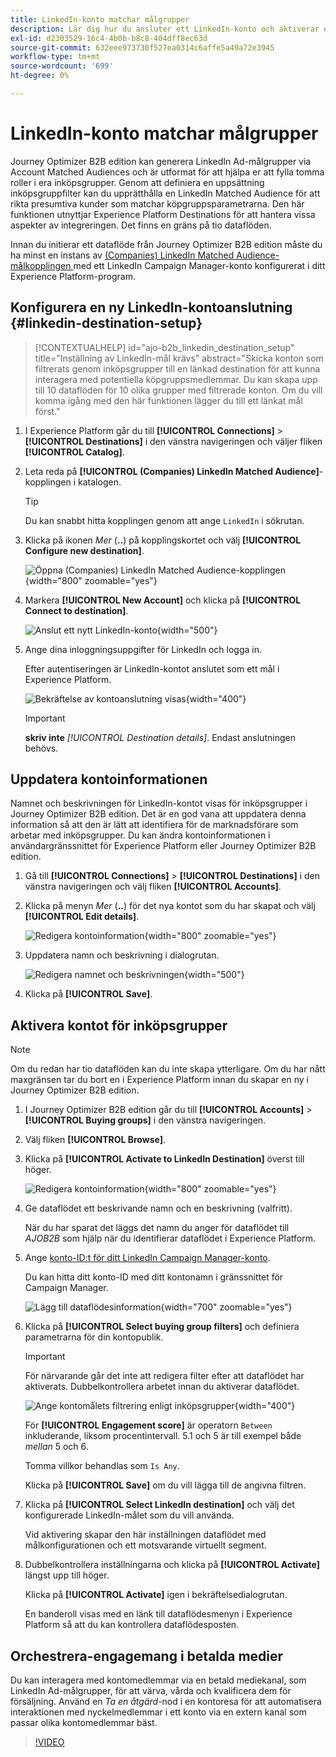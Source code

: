 ```yaml
---
title: LinkedIn-konto matchar målgrupper
description: Lär dig hur du ansluter ett LinkedIn-konto och aktiverar ett dataflöde för inköpsgrupper.
exl-id: d2303529-16c4-4b0b-b8c8-404dff8ec63d
source-git-commit: 632eee973730f527ea0314c6affe5a49a72e3945
workflow-type: tm+mt
source-wordcount: '699'
ht-degree: 0%

---
```


# LinkedIn-konto matchar målgrupper

Journey Optimizer B2B edition kan generera LinkedIn Ad-målgrupper via Account Matched Audiences och är utformat för att hjälpa er att fylla tomma roller i era inköpsgrupper. Genom att definiera en uppsättning inköpsgruppfilter kan du upprätthålla en LinkedIn Matched Audience för att rikta presumtiva kunder som matchar köpgruppsparametrarna. Den här funktionen utnyttjar Experience Platform Destinations för att hantera vissa aspekter av integreringen. Det finns en gräns på tio dataflöden.

Innan du initierar ett dataflöde från Journey Optimizer B2B edition måste du ha minst en instans av [(Companies) LinkedIn Matched Audience-målkopplingen ](https://experienceleague.adobe.com/en/docs/experience-platform/destinations/catalog/social/linkedin#connect) med ett LinkedIn Campaign Manager-konto konfigurerat i ditt Experience Platform-program.

## Konfigurera en ny LinkedIn-kontoanslutning {#linkedin-destination-setup}

>[!CONTEXTUALHELP]
>id="ajo-b2b_linkedin_destination_setup"
>title="Inställning av LinkedIn-mål krävs"
>abstract="Skicka konton som filtrerats genom inköpsgrupper till en länkad destination för att kunna interagera med potentiella köpgruppsmedlemmar. Du kan skapa upp till 10 dataflöden för 10 olika grupper med filtrerade konton. Om du vill komma igång med den här funktionen lägger du till ett länkat mål först."

1. I Experience Platform går du till **[!UICONTROL Connections]** > **[!UICONTROL Destinations]** i den vänstra navigeringen och väljer fliken **[!UICONTROL Catalog]**.

1. Leta reda på **[!UICONTROL (Companies) LinkedIn Matched Audience]**-kopplingen i katalogen.

   >[!TIP]
   >
   >Du kan snabbt hitta kopplingen genom att ange `LinkedIn` i sökrutan.

1. Klicka på ikonen _Mer_ (**..**) på kopplingskortet och välj **[!UICONTROL Configure new destination]**.

   ![Öppna (Companies) LinkedIn Matched Audience-kopplingen](./assets/aep-destinations-catalog-linkedin.png){width="800" zoomable="yes"}

1. Markera **[!UICONTROL New Account]** och klicka på **[!UICONTROL Connect to destination]**.

   ![Anslut ett nytt LinkedIn-konto](./assets/aep-destinations-catalog-linkedin-new-account.png){width="500"}

1. Ange dina inloggningsuppgifter för LinkedIn och logga in.

   Efter autentiseringen är LinkedIn-kontot anslutet som ett mål i Experience Platform.

   ![Bekräftelse av kontoanslutning visas](./assets/aep-destinations-catalog-linkedin-connected.png){width="400"}

   >[!IMPORTANT]
   >
   >**skriv inte** _[!UICONTROL Destination details]_. Endast anslutningen behövs.

## Uppdatera kontoinformationen

Namnet och beskrivningen för LinkedIn-kontot visas för inköpsgrupper i Journey Optimizer B2B edition. Det är en god vana att uppdatera denna information så att den är lätt att identifiera för de marknadsförare som arbetar med inköpsgrupper. Du kan ändra kontoinformationen i användargränssnittet för Experience Platform eller Journey Optimizer B2B edition.

1. Gå till **[!UICONTROL Connections]** > **[!UICONTROL Destinations]** i den vänstra navigeringen och välj fliken **[!UICONTROL Accounts]**.

1. Klicka på menyn _Mer_ (**..**) för det nya kontot som du har skapat och välj **[!UICONTROL Edit details]**.

   ![Redigera kontoinformation](./assets/aep-destinations-accounts-edit-details.png){width="800" zoomable="yes"}

1. Uppdatera namn och beskrivning i dialogrutan.

   ![Redigera namnet och beskrivningen](./assets/destinations-linkedin-account-edit-details-dialog.png){width="500"}

1. Klicka på **[!UICONTROL Save]**.

## Aktivera kontot för inköpsgrupper

>[!NOTE]
>
>Om du redan har tio dataflöden kan du inte skapa ytterligare. Om du har nått maxgränsen tar du bort en i Experience Platform innan du skapar en ny i Journey Optimizer B2B edition.

1. I Journey Optimizer B2B edition går du till **[!UICONTROL Accounts]** > **[!UICONTROL Buying groups]** i den vänstra navigeringen.

1. Välj fliken **[!UICONTROL Browse]**.

1. Klicka på **[!UICONTROL Activate to LinkedIn Destination]** överst till höger.

   ![Redigera kontoinformation](./assets/activate-linkedin-destination.png){width="800" zoomable="yes"}

1. Ge dataflödet ett beskrivande namn och en beskrivning (valfritt).

   När du har sparat det läggs det namn du anger för dataflödet till _AJOB2B_ som hjälp när du identifierar dataflödet i Experience Platform.

1. Ange [konto-ID:t för ditt LinkedIn Campaign Manager-konto](https://www.linkedin.com/help/lms/answer/a424270).

   Du kan hitta ditt konto-ID med ditt kontonamn i gränssnittet för Campaign Manager.

   ![Lägg till dataflödesinformation](./assets/destinations-linkedin-activate-details.png){width="700" zoomable="yes"}

1. Klicka på **[!UICONTROL Select buying group filters]** och definiera parametrarna för din kontopublik.

   >[!IMPORTANT]
   >
   >För närvarande går det inte att redigera filter efter att dataflödet har aktiverats. Dubbelkontrollera arbetet innan du aktiverar dataflödet.

   ![Ange kontomålets filtrering enligt inköpsgrupper](./assets/destinations-linkedin-activate-buying-group-filters.png){width="400"}

   För **[!UICONTROL Engagement score]** är operatorn `Between` inkluderande, liksom procentintervall. 5.1 och 5 är till exempel både _mellan_ 5 och 6.

   Tomma villkor behandlas som `Is Any`.

   Klicka på **[!UICONTROL Save]** om du vill lägga till de angivna filtren.

1. Klicka på **[!UICONTROL Select LinkedIn destination]** och välj det konfigurerade LinkedIn-målet som du vill använda.

   Vid aktivering skapar den här inställningen dataflödet med målkonfigurationen och ett motsvarande virtuellt segment.

1. Dubbelkontrollera inställningarna och klicka på **[!UICONTROL Activate]** längst upp till höger.

   Klicka på **[!UICONTROL Activate]** igen i bekräftelsedialogrutan.

   En banderoll visas med en länk till dataflödesmenyn i Experience Platform så att du kan kontrollera dataflödesposten.

## Orchestrera-engagemang i betalda medier

Du kan interagera med kontomedlemmar via en betald mediekanal, som LinkedIn Ad-målgrupper, för att värva, vårda och kvalificera dem för försäljning. Använd en _Ta en åtgärd_-nod i en kontoresa för att automatisera interaktionen med nyckelmedlemmar i ett konto via en extern kanal som passar olika kontomedlemmar bäst.

>[!VIDEO](https://video.tv.adobe.com/v/3448649/?learn=on)